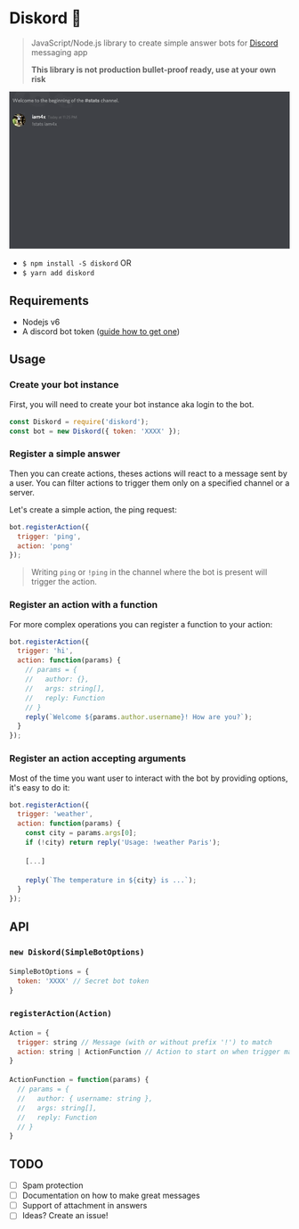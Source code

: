 # Diskord 🤖

> JavaScript/Node.js library to create simple answer bots for [Discord](https://discordapp.com/) messaging app
>
> **This library is not production bullet-proof ready, use at your own risk**

![Simple Discord Bot](./example.gif)

* `$ npm install -S diskord` OR
* `$ yarn add diskord`

## Requirements

* Nodejs v6
* A discord bot token ([guide how to get one](https://github.com/reactiflux/discord-irc/wiki/Creating-a-discord-bot-&-getting-a-token))

## Usage

### Create your bot instance

First, you will need to create your bot instance aka login to the bot.

```js
const Diskord = require('diskord');
const bot = new Diskord({ token: 'XXXX' });
```

### Register a simple answer

Then you can create actions, theses actions will react to a message sent by a user. You can filter actions to trigger them only on a specified channel or a server.

Let's create a simple action, the ping request:

```js
bot.registerAction({
  trigger: 'ping',
  action: 'pong'
});
```

> Writing `ping` or `!ping` in the channel where the bot is present will trigger the action.

### Register an action with a function

For more complex operations you can register a function to your action:

```js
bot.registerAction({
  trigger: 'hi',
  action: function(params) {
    // params = {
    //   author: {},
    //   args: string[],
    //   reply: Function
    // }
    reply(`Welcome ${params.author.username}! How are you?`);
  }
});
```

### Register an action accepting arguments

Most of the time you want user to interact with the bot by providing options, it's easy to do it:

```js
bot.registerAction({
  trigger: 'weather',
  action: function(params) {
    const city = params.args[0];
    if (!city) return reply('Usage: !weather Paris');

    [...]

    reply(`The temperature in ${city} is ...`);
  }
});
```

## API

### `new Diskord(SimpleBotOptions)`

```js
SimpleBotOptions = {
  token: 'XXXX' // Secret bot token
}
```

### `registerAction(Action)`

```js
Action = {
  trigger: string // Message (with or without prefix '!') to match
  action: string | ActionFunction // Action to start on when trigger match
}

ActionFunction = function(params) {
  // params = {
  //   author: { username: string },
  //   args: string[],
  //   reply: Function
  // }
}
```

## TODO

* [ ] Spam protection
* [ ] Documentation on how to make great messages
* [ ] Support of attachment in answers
* [ ] Ideas? Create an issue!
